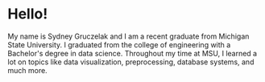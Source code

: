 # Hello!
My name is Sydney Gruczelak and I am a recent graduate from Michigan State University. I graduated from the college of engineering with a Bachelor's degree in data science. Throughout my time at MSU, I learned a lot on topics like data visualization, preprocessing, database systems, and much more.
